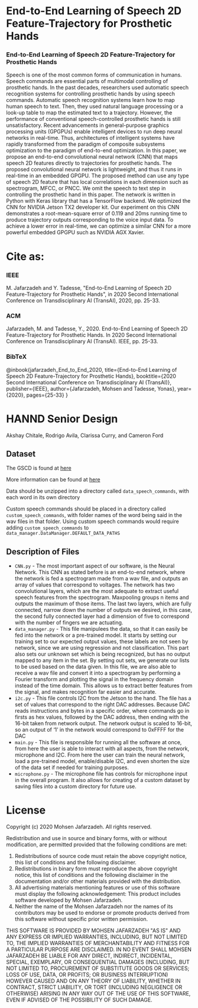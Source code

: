 # End-to-End Learning of Speech 2D Feature-Trajectory for Prosthetic Hands

### End-to-End Learning of Speech 2D Feature-Trajectory for Prosthetic Hands


Speech is one of the most common forms of communication in humans. Speech commands are essential parts of multimodal controlling of prosthetic hands. In the past decades, researchers used automatic speech recognition systems for controlling prosthetic hands by using speech commands. Automatic speech recognition systems learn how to map human speech to text. Then, they used natural language processing or a look-up table to map the estimated text to a trajectory. However, the performance of conventional speech-controlled prosthetic hands is still unsatisfactory. Recent advancements in general-purpose graphics processing units (GPGPUs) enable intelligent devices to run deep neural networks in real-time. Thus, architectures of intelligent systems have rapidly transformed from the paradigm of composite subsystems optimization to the paradigm of end-to-end optimization. In this paper, we propose an end-to-end convolutional neural network (CNN) that maps speech 2D features directly to trajectories for prosthetic hands. The proposed convolutional neural network is lightweight, and thus it runs in real-time in an embedded GPGPU. The proposed method can use any type of speech 2D feature that has local correlations in each dimension such as spectrogram, MFCC, or PNCC. We omit the speech to text step in controlling the prosthetic hand in this paper. The network is written in Python with Keras library that has a TensorFlow backend. We optimized the CNN for NVIDIA Jetson TX2 developer kit. Our experiment on this CNN demonstrates a root-mean-square error of 0.119 and 20ms running time to produce trajectory outputs corresponding to the voice input data. To achieve a lower error in real-time, we can optimize a similar CNN for a more powerful embedded GPGPU such as NVIDIA AGX Xavier. 



# Cite as:


### IEEE

M. Jafarzadeh and Y. Tadesse, "End-to-End Learning of Speech 2D Feature-Trajectory for Prosthetic Hands", in 2020 Second International Conference on Transdisciplinary AI (TransAI), 2020, pp. 25-33.



### ACM

Jafarzadeh, M. and Tadesse, Y., 2020. End-to-End Learning of Speech 2D Feature-Trajectory for Prosthetic Hands. In 2020 Second International Conference on Transdisciplinary AI (TransAI). IEEE, pp. 25-33.



### BibTeX

@inbook{jafarzadeh_End_to_End_2020,
title={End-to-End Learning of Speech 2D Feature-Trajectory for Prosthetic Hands},
booktitle={2020 Second International Conference on Transdisciplinary AI (TransAI)},
publisher={IEEE},
author={Jafarzadeh, Mohsen and Tadesse, Yonas},
year={2020},
pages={25-33}
}





# HANND Senior Design
Akshay Chitale, Rodrigo Avila, Clarissa Curry, and Cameron Ford

## Dataset
The GSCD is found at [here](https://storage.cloud.google.com/download.tensorflow.org/data/speech_commands_v0.02.tar.gz)

More information can be found at [here](https://arxiv.org/abs/1804.03209)

Data should be unzipped into a directory called `data_speech_commands`, with each word in its own directory

Custom speech commands should be placed in a directory called `custom_speech_commands`, with folder names of the word being said in the wav files in that folder. Using custom speech commands would require adding `custom_speech_commands` to `data_manager.DataManager.DEFAULT_DATA_PATHS`

## Description of Files
- `CNN.py` - The most important aspect of our software, is the Neural Network. This CNN as stated before is an end-to-end network, where the network is fed a spectrogram made from a wav file, and outputs an array of values that correspond to voltages. The network has two convolutional layers, which are the most adequate to extract useful speech features from the spectrogram. Maxpooling groups n items and outputs the maximum of those items. The last two layers, which are fully connected, narrow down the number of outputs we desired, in this case, the second fully connected layer had a dimension of five to correspond with the number of fingers we are actuating.  
- `data_manager.py` - This file manipulees the data, so that it can easily be fed into the network or a pre-trained model. It starts by setting our training set to our expected output values, these labels are not seen by network, since we are using regression and not classification. This part also sets our unknown set which is being recognized, but has no output mapped to any item in the set. By setting out sets, we generate our lists to be used based on the data given.  In this file, we are also able to receive a wav file and convert it into a spectrogram by performing a Fourier transform and plotting the signal in the frequency domain instead of the time domain. This allows us to extract better features from the signal, and makes recognition far easier and accurate. 
- `i2c.py` - This file controls I2C from the Jetson to the hand. The file has a set of values that correspond to the right DAC addresses. Because DAC reads instructions and bytes in a specific order, where commands go in firsts as hex values, followed by the DAC address, then ending with the 16-bit taken from network output. The network output is scaled to 16-bit, so an output of ‘1’ in the network would correspond to 0xFFFF for the DAC 
- `main.py` - This file is responsible for running all the software at once, from here the user is able to interact with all aspects, from the network, microphone and I2C. From here the user can train the neural network, load a pre-trained model, enable/disable I2C, and even shorten the size of the data set if needed for training purposes. 
- `microphone.py` - The microphone file has controls for microphone input in the overall program. It also allows for creating of a custom dataset by saving files into a custom directory for future use.  


# License 


Copyright (c) 2020 Mohsen Jafarzadeh. All rights reserved.

Redistribution and use in source and binary forms, with or without modification, are permitted provided that the following conditions are met:

1. Redistributions of source code must retain the above copyright notice, this list of conditions and the following disclaimer.
2. Redistributions in binary form must reproduce the above copyright notice, this list of conditions and the following disclaimer in the documentation and/or other materials provided with the distribution.
3. All advertising materials mentioning features or use of this software must display the following acknowledgement: This product includes software developed by Mohsen Jafarzadeh.
4. Neither the name of the Mohsen Jafarzadeh nor the names of its contributors may be used to endorse or promote products derived from this software without specific prior written permission.

THIS SOFTWARE IS PROVIDED BY MOHSEN JAFARZADEH "AS IS" AND ANY EXPRESS OR IMPLIED WARRANTIES, INCLUDING, BUT NOT LIMITED TO, THE IMPLIED WARRANTIES OF MERCHANTABILITY AND FITNESS FOR A PARTICULAR PURPOSE ARE DISCLAIMED. IN NO EVENT SHALL MOHSEN JAFARZADEH BE LIABLE FOR ANY DIRECT, INDIRECT, INCIDENTAL, SPECIAL, EXEMPLARY, OR CONSEQUENTIAL DAMAGES (INCLUDING, BUT NOT LIMITED TO, PROCUREMENT OF SUBSTITUTE GOODS OR SERVICES; LOSS OF USE, DATA, OR PROFITS; OR BUSINESS INTERRUPTION) HOWEVER CAUSED AND ON ANY THEORY OF LIABILITY, WHETHER IN CONTRACT, STRICT LIABILITY, OR TORT (INCLUDING NEGLIGENCE OR OTHERWISE) ARISING IN ANY WAY OUT OF THE USE OF THIS SOFTWARE, EVEN IF ADVISED OF THE POSSIBILITY OF SUCH DAMAGE.

